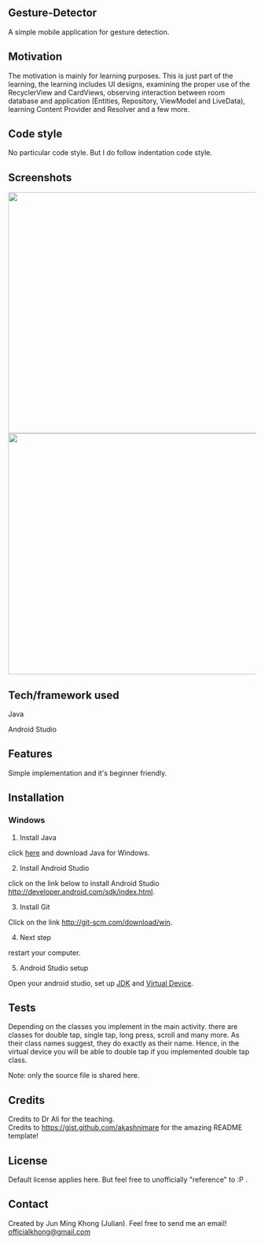 ## Gesture-Detector
A simple mobile application for gesture detection.

## Motivation
The motivation is mainly for learning purposes. This is just part of the learning, the learning includes UI designs, examining the proper use of the RecyclerView and CardViews, observing interaction between room database and application (Entities, Repository, ViewModel and LiveData), learning Content Provider and Resolver and a few more. 


## Code style
No particular code style. But I do follow indentation code style.

 
## Screenshots
<img src="https://user-images.githubusercontent.com/70477671/102730191-c07fda00-436e-11eb-9a03-8b9ed3325bea.png" width="700" height="490">
<img src="https://user-images.githubusercontent.com/70477671/102730270-19e80900-436f-11eb-9acb-adade7b1cafb.png" width="700" height="490">


## Tech/framework used
Java

Android Studio


## Features
Simple implementation and it's beginner friendly.


## Installation
### Windows

1) Install Java

click [here](http://www.oracle.com/technetwork/java/javase/downloads/jdk7-downloads-1880260.html) and download Java for Windows.

2) Install Android Studio

click on the link below to install Android Studio
http://developer.android.com/sdk/index.html.

3) Install Git

Click on the link
http://git-scm.com/download/win.

4) Next step

restart your computer.

5) Android Studio setup

Open your android studio, set up [JDK](https://developer.android.com/about/versions/11/setup-sdk) and [Virtual Device](https://developer.android.com/studio/run/managing-avds).


## Tests
Depending on the classes you implement in the main activity. there are classes for double tap, single tap, long press, scroll and many more. As their class names suggest, they do exactly as their name. Hence, in the virtual device you will be able to double tap if you implemented double tap class. 

Note: only the source file is shared here.

## Credits
Credits to Dr Ali for the teaching.  
Credits to https://gist.github.com/akashnimare for the amazing README template!

## License
Default license applies here. But feel free to unofficially "reference" to :P .


## Contact
Created by Jun Ming Khong (Julian). 
Feel free to send me an email!
 officialkhong@gmail.com 


